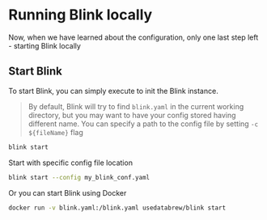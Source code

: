 # Running Blink locally

Now, when we have learned about the configuration, only one last step left - starting Blink locally

## Start Blink

To start Blink, you can simply execute to init the Blink instance. 
> By default, Blink will try to find `blink.yaml` in the current working directory, but you may want to have your config stored 
> having different name. You can specify a path to the config file by setting `-c ${fileName}` flag

```Bash
blink start
```

Start with specific config file location

```Bash
blink start --config my_blink_conf.yaml
```

Or you can start Blink using Docker

```Bash
docker run -v blink.yaml:/blink.yaml usedatabrew/blink start
```

